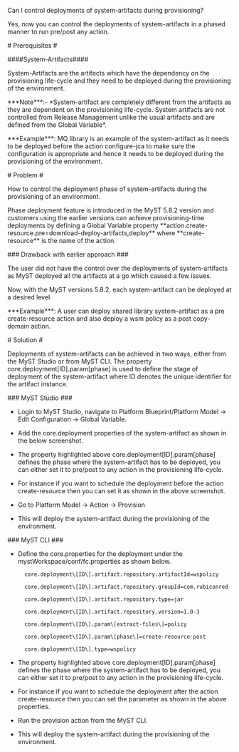 Can I control deployments of system-artifacts during provisioning?



Yes, now you can control the deployments of system-artifacts in a phased manner to run pre/post any action.



\# Prerequisites \#



\#\#\#\#System-Artifacts\#\#\#\#

System-Artifacts are the artifacts which have the dependency on the provisioning life-cycle and they need to be deployed during the provisioning of the environment.



\*\*\*Note\*\*\*:- \*System-artifact are completely different from the artifacts as they are dependent on the provisioning life-cycle. System artifacts are not controlled from Release Management unlike the usual artifacts and are defined from the Global Variable\*. 



\*\*\*Example\*\*\*: MQ library is an example of the system-artifact as it needs to be deployed before the action configure-jca to make sure the configuration is appropriate and hence it needs to be deployed during the provisioning of the environment.









\# Problem \#



How to control the deployment phase of system-artifacts during the provisioning of an environment.



Phase deployment feature is introduced in the MyST 5.8.2 version and customers using the earlier versions can achieve provisioning-time deployments by defining a Global Variable property \*\*action.create-resource.pre=download-deploy-artifacts,deploy\*\* where \*\*create-resource\*\* is the name of the action.



\#\#\# Drawback with earlier approach \#\#\#



The user did not have the control over the deployments of system-artifacts as MyST deployed all the artifacts at a go which caused a few issues. 

Now, with the MyST versions 5.8.2, each system-artifact can be deployed at a desired level.



\*\*\*Example\*\*\*: A user can deploy shared library system-artifact as a pre create-resource action and also deploy a wsm policy as a post copy-domain action.



\# Solution \#



Deployments of system-artifacts can be achieved in two ways, either from the MyST Studio or from MyST CLI. The property core.deployment\[ID\].param\[phase\] is used to define the stage of deployment of the system-artifact where ID denotes the unique identifier for the artifact instance.



\#\#\# MyST Studio \#\#\#



- Login to MyST Studio, navigate to Platform Blueprint/Platform Model -&gt; Edit Configuration -&gt; Global Variable.

- Add the core.deployment properties of the system-artifact as shown in the below screenshot.



- The property highlighted above core.deployment\[ID\].param\[phase\] defines the phase where the system-artifact has to be deployed, you can either set it to pre/post to any action in the provisioning life-cycle.

- For instance if you want to schedule the deployment before the action create-resource then you can set it as shown in the above screenshot.

- Go to Platform Model -&gt; Action -&gt; Provision

- This will deploy the system-artifact during the provisioning of the environment.



\#\#\# MyST CLI \#\#\#



- Define the core.properties for the deployment under the mystWorkspace/conf/fc.properties as shown below.



    	core.deployment\[ID\].artifact.repository.artifactId=wspolicy

    	core.deployment\[ID\].artifact.repository.groupId=com.rubiconred

    	core.deployment\[ID\].artifact.repository.type=jar

    	core.deployment\[ID\].artifact.repository.version=1.0-3

    	core.deployment\[ID\].param\[extract-files\]=policy

    	core.deployment\[ID\].param\[phase\]=create-resource-post

    	core.deployment\[ID\].type=wspolicy 



- The property highlighted above core.deployment\[ID\].param\[phase\] defines the phase where the system-artifact has to be deployed, you can either set it to pre/post to any action in the provisioning life-cycle. 

- For instance if you want to schedule the deployment after the action create-resource then you can set the parameter as shown in the above properties.

- Run the provision action from the MyST CLI.

- This will deploy the system-artifact during the provisioning of the environment.




